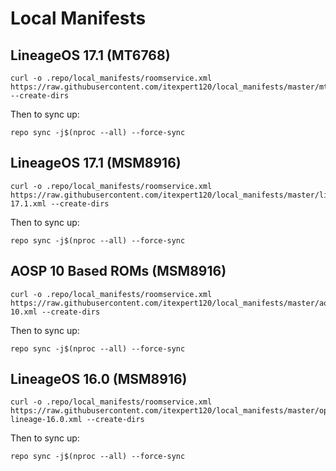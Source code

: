 Local Manifests
===========
LineageOS 17.1 (MT6768)
---------------
```
curl -o .repo/local_manifests/roomservice.xml https://raw.githubusercontent.com/itexpert120/local_manifests/master/mt6768.xml --create-dirs
```
Then to sync up:
```
repo sync -j$(nproc --all) --force-sync
```

LineageOS 17.1 (MSM8916)
---------------
```
curl -o .repo/local_manifests/roomservice.xml https://raw.githubusercontent.com/itexpert120/local_manifests/master/lineage-17.1.xml --create-dirs
```
Then to sync up:
```
repo sync -j$(nproc --all) --force-sync
```

AOSP 10 Based ROMs (MSM8916)
---------------
```
curl -o .repo/local_manifests/roomservice.xml https://raw.githubusercontent.com/itexpert120/local_manifests/master/aosp-10.xml --create-dirs
```
Then to sync up:
```
repo sync -j$(nproc --all) --force-sync
```


LineageOS 16.0 (MSM8916)
---------------
```
curl -o .repo/local_manifests/roomservice.xml https://raw.githubusercontent.com/itexpert120/local_manifests/master/opt-lineage-16.0.xml --create-dirs
```
Then to sync up:
```
repo sync -j$(nproc --all) --force-sync
```
